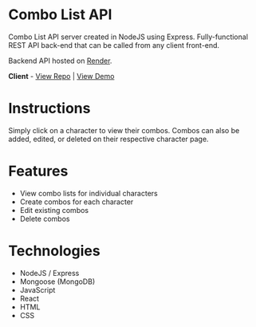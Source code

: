 # Combo List API

Combo List API server created in NodeJS using Express. Fully-functional REST API back-end that can be called from any client front-end.

Backend API hosted on [Render](https://render.com/).

**Client** - [View Repo](https://github.com/RedRaptor10/combo-list/) | [View Demo](https://redraptor10.github.io/combo-list/)

# Instructions

Simply click on a character to view their combos. Combos can also be added, edited, or deleted on their respective character page.

# Features

- View combo lists for individual characters
- Create combos for each character
- Edit existing combos
- Delete combos

# Technologies

- NodeJS / Express
- Mongoose (MongoDB)
- JavaScript
- React
- HTML
- CSS